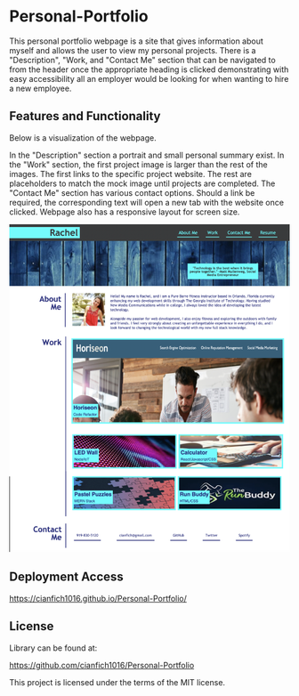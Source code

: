 # Personal-Portfolio

This personal portfolio webpage is a site that gives information about myself and allows the user to view my personal projects. There is a "Description", "Work, and "Contact Me" section that can be navigated to from the header once the appropriate heading is clicked demonstrating with easy accessibility all an employer would be looking for when wanting to hire a new employee. 

## Features and Functionality

Below is a visualization of the webpage.

In the "Description" section a portrait and small personal summary exist. In the "Work" section, the first project image is larger than the rest of the images. The first links to the specific project website. The rest are placeholders to match the mock image until projects are completed. The "Contact Me" section has various contact options. Should a link be required, the corresponding text will open a new tab with the website once clicked. Webpage also has a responsive layout for screen size.

![The webpage displays the personal portfolio with a gray and blue color scheme. A header with a navigation bar at the top exists. Following in the main section of the webpage are three sections to learn about Rachel and her accomplishments.](./Assets/images/FinalRender.png)

## Deployment Access

https://cianfich1016.github.io/Personal-Portfolio/

## License

Library can be found at:

https://github.com/cianfich1016/Personal-Portfolio

This project is licensed under the terms of the MIT license.